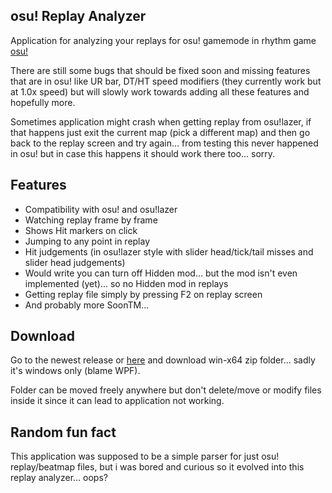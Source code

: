 ## osu! Replay Analyzer

Application for analyzing your replays for osu! gamemode in rhythm game [osu!](https://osu.ppy.sh/)

There are still some bugs that should be fixed soon and missing features that are in osu! like UR bar, DT/HT speed modifiers (they currently work but at 1.0x speed) but will slowly work towards adding all these features and hopefully more.

Sometimes application might crash when getting replay from osu!lazer, if that happens just exit the current map (pick a different map) and then go back to the replay screen and try again... from testing this never happened in osu! but in case this happens it should work there too... sorry.

## Features

- Compatibility with osu! and osu!lazer
- Watching replay frame by frame
- Shows Hit markers on click
- Jumping to any point in replay
- Hit judgements (in osu!lazer style with slider head/tick/tail misses and slider head judgements)
- Would write you can turn off Hidden mod... but the mod isn't even implemented (yet)... so no Hidden mod in replays
- Getting replay file simply by pressing F2 on replay screen
- And probably more SoonTM...

## Download

Go to the newest release or [here](https://github.com/ravinyan/osuReplayAnalyzer/releases/tag/V0.1.0) and download win-x64 zip folder... sadly it's windows only (blame WPF). 

Folder can be moved freely anywhere but don't delete/move or modify files inside it since it can lead to application not working.

## Random fun fact

This application was supposed to be a simple parser for just osu! replay/beatmap files, but i was bored and curious so it evolved into this replay analyzer... oops?
